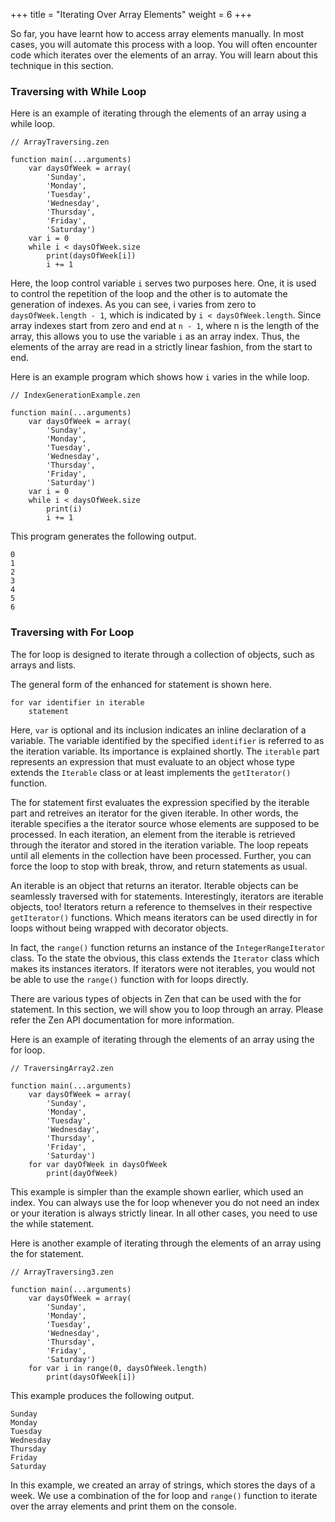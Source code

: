 +++
title = "Iterating Over Array Elements"
weight = 6
+++

So far, you have learnt how to access array elements manually. In most cases,
you will automate this process with a loop. You will often encounter code which
iterates over the elements of an array. You will learn about this technique
in this section.

### Traversing with While Loop

Here is an example of iterating through the elements of an array using
a while loop.

```
// ArrayTraversing.zen

function main(...arguments)
    var daysOfWeek = array(
        'Sunday',
        'Monday',
        'Tuesday',
        'Wednesday',
        'Thursday',
        'Friday',
        'Saturday')
    var i = 0
    while i < daysOfWeek.size
        print(daysOfWeek[i])
        i += 1
```

Here, the loop control variable `i` serves two purposes here. One, it is used to
control the repetition of the loop and the other is to automate the generation of
indexes. As you can see, i varies from zero to `daysOfWeek.length - 1`, which is
indicated by `i < daysOfWeek.length`. Since array indexes start from zero and
end at `n - 1`, where n is the length of the array, this allows you to use the
variable `i` as an array index. Thus, the elements of the array are read in a
strictly linear fashion, from the start to end.

Here is an example program which shows how `i` varies in the while loop.
```
// IndexGenerationExample.zen

function main(...arguments)
    var daysOfWeek = array(
        'Sunday',
        'Monday',
        'Tuesday',
        'Wednesday',
        'Thursday',
        'Friday',
        'Saturday')
    var i = 0
    while i < daysOfWeek.size
        print(i)
        i += 1
```

This program generates the following output.
```
0
1
2
3
4
5
6
```

### Traversing with For Loop

The for loop is designed to iterate through a collection of objects, such as
arrays and lists.

The general form of the enhanced for statement is shown here.
```
for var identifier in iterable
    statement
```

Here, `var` is optional and its inclusion indicates an inline declaration of a
variable. The variable identified by the specified `identifier` is referred to
as the iteration variable. Its importance is explained shortly. The `iterable`
part represents an expression that must evaluate to an object whose type extends
the `Iterable` class or at least implements the `getIterator()` function.

The for statement first evaluates the expression specified by the iterable part
and retreives an iterator for the given iterable. In other words, the iterable
specifies a the iterator source whose elements are supposed to be processed.
In each iteration, an element from the iterable is retrieved through the iterator
and stored in the iteration variable. The loop repeats until all elements in the
collection have been processed. Further, you can force the loop to stop with break,
throw, and return statements as usual.

An iterable is an object that returns an iterator. Iterable objects can be seamlessly
traversed with for statements. Interestingly, iterators are iterable objects, too!
Iterators return a reference to themselves in their respective `getIterator()`
functions. Which means iterators can be used directly in for loops without being
wrapped with decorator objects.

In fact, the `range()` function returns an instance of the `IntegerRangeIterator`
class. To the state the obvious, this class extends the `Iterator` class which
makes its instances iterators. If iterators were not iterables, you would not be
able to use the `range()` function with for loops directly.

There are various types of objects in Zen that can be used with the for statement.
In this section, we will show you to loop through an array. Please refer the
Zen API documentation for more information.

Here is an example of iterating through the elements of an array
using the for loop.

```
// TraversingArray2.zen

function main(...arguments)
    var daysOfWeek = array(
        'Sunday',
        'Monday',
        'Tuesday',
        'Wednesday',
        'Thursday',
        'Friday',
        'Saturday')
    for var dayOfWeek in daysOfWeek
        print(dayOfWeek)
```

This example is simpler than the example shown earlier, which used an index.
You can always use the for loop whenever you do not need an index or your
iteration is always strictly linear. In all other cases, you need to
use the while statement.

Here is another example of iterating through the elements of an array using the
for statement.

```
// ArrayTraversing3.zen

function main(...arguments)
    var daysOfWeek = array(
        'Sunday',
        'Monday',
        'Tuesday',
        'Wednesday',
        'Thursday',
        'Friday',
        'Saturday')
    for var i in range(0, daysOfWeek.length)
        print(daysOfWeek[i])
```

This example produces the following output.
```
Sunday
Monday
Tuesday
Wednesday
Thursday
Friday
Saturday
```

In this example, we created an array of strings, which stores the days of a week.
We use a combination of the for loop and `range()` function to iterate over the
array elements and print them on the console.